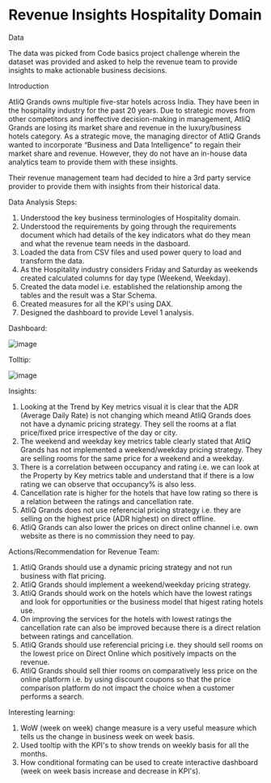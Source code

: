 # Revenue Insights Hospitality Domain

Data

The data was picked from Code basics project challenge wherein the dataset was provided and asked to help the revenue team to provide insights to make actionable business decisions.

Introduction

AtliQ Grands owns multiple five-star hotels across India. They have been in the hospitality industry for the past 20 years. Due to strategic moves from other competitors and ineffective decision-making in management, AtliQ Grands are losing its market share and revenue in the luxury/business hotels category. As a strategic move, the managing director of AtliQ Grands wanted to incorporate “Business and Data Intelligence” to regain their market share and revenue. However, they do not have an in-house data analytics team to provide them with these insights.

Their revenue management team had decided to hire a 3rd party service provider to provide them with insights from their historical data.

Data Analysis
Steps:

1. Understood the key business terminologies of Hospitality domain.
2. Understood the requirements by going through the requirements document which had details of the key indicators what do they mean and what the revenue team needs in the dasboard. 
3. Loaded the data from CSV files and used power query to load and transform the data.
4. As the Hospitality industry considers Friday and Saturday as weekends created calculated columns for day type (Weekend, Weekday).
5. Created the data model i.e. established the relationship among the tables and the result was a Star Schema.
6. Created measures for all the KPI's using DAX.
7. Designed the dashboard to provide Level 1 analysis. 


Dashboard:

![image](https://github.com/RohiniKonar/RevenueInsightsHospitalityDomain/assets/32761695/e1612743-fc50-4e64-8bea-4a8fad32192f)

Tolltip:

![image](https://github.com/RohiniKonar/RevenueInsightsHospitalityDomain/assets/32761695/ee0867a2-c9ff-4f19-8606-91105b23c7e8)


Insights:
1. Looking at the Trend by Key metrics visual it is clear that the ADR (Average Daily Rate) is not changing which meand AtliQ Grands does not have a dynamic pricing strategy. They sell the rooms at a flat price/fixed price irrespective of the day or city. 
2. The weekend and weekday key metrics table clearly stated that AtliQ Grands has not implemented a weekend/weekday pricing strategy. They are selling rooms for the same price for a weekend and a weekday.
3. There is a correlation between occupancy and rating i.e. we can look at the Property by Key metrics table and understand that if there is a low rating we can observe that occupancy% is also less.
4. Cancellation rate is higher for the hotels that have low rating so there is a relation between the ratings and cancellation rate.
5. AtliQ Grands does not use referencial pricing strategy i.e. they are selling on the highest price (ADR highest) on direct offline.
6. AtliQ Grands can also lower the prices on direct online channel i.e. own website as there is no commission they need to pay.

Actions/Recommendation for Revenue Team:
1. AtliQ Grands should use a dynamic pricing strategy and not run business with flat pricing.
2. AtliQ Grands should implement a weekend/weekday pricing strategy.
3. AtliQ Grands should work on the hotels which have the lowest ratings and look for opportunities or the business model that higest rating hotels use.
4. On improving the services for the hotels with lowest ratings the cancellation rate can also be improved because there is a direct relation between ratings and cancellation.
5. AtliQ Grands should use referencial pricing i.e. they should sell rooms on the lowest price on Direct Online which positively impacts on the revenue.
6. AtliQ Grands should sell thier rooms on comparatively less price on the online platform i.e. by using discount coupons so that the price comparison platform do not impact the choice when a customer performs a search.


Interesting learning:

1. WoW (week on week) change measure is a very useful measure which tells us the change in business week on week basis.
2. Used tooltip with the KPI's to show trends on weekly basis for all the months.
3. How conditional formating can be used to create interactive dashboard (week on week basis increase and decrease in KPI's).
